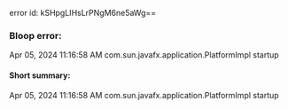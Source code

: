 error id: kSHpgLIHsLrPNgM6ne5aWg==
### Bloop error:

Apr 05, 2024 11:16:58 AM com.sun.javafx.application.PlatformImpl startup
#### Short summary: 

Apr 05, 2024 11:16:58 AM com.sun.javafx.application.PlatformImpl startup
